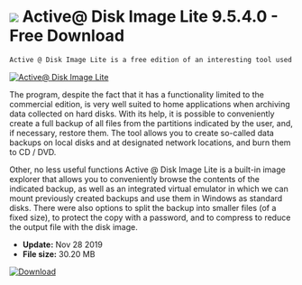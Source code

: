 # ![](https://cdn.softexe.net/static/icon/3/active-disk-image-lite-9527.png) Active@ Disk Image Lite 9.5.4.0 - Free Download

```sh
Active @ Disk Image Lite is a free edition of an interesting tool used to manage backups of data stored on hard disks of computers, laptops, netbooks, etc.
```
[![Active@ Disk Image Lite](https://gallery.dpcdn.pl/imgc/Tools/44738/g_-_420x350_1.5_-_x20140109143831_0.png)](https://softexe.net/win/disks-files/data-recovery/active-disk-image-lite:aebg.html)

The program, despite the fact that it has a functionality limited to the commercial edition, is very well suited to home applications when archiving data collected on hard disks. With its help, it is possible to conveniently create a full backup of all files from the partitions indicated by the user, and, if necessary, restore them. The tool allows you to create so-called data backups on local disks and at designated network locations, and burn them to CD / DVD.
 
 Other, no less useful functions Active @ Disk Image Lite is a built-in image explorer that allows you to conveniently browse the contents of the indicated backup, as well as an integrated virtual emulator in which we can mount previously created backups and use them in Windows as standard disks. There were also options to split the backup into smaller files (of a fixed size), to protect the copy with a password, and to compress to reduce the output file with the disk image.


- **Update:** Nov 28 2019
- **File size:** 30.20 MB

[![Download](https://cdn.softexe.net/static/img/download.png)](https://softexe.net/win/disks-files/data-recovery/active-disk-image-lite:aebg.html)

